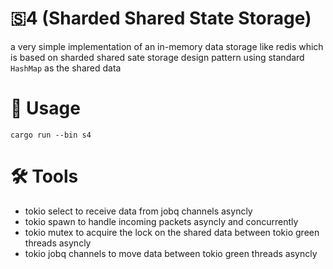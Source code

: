 # 🇸4 (Sharded Shared State Storage)

a very simple implementation of an in-memory data storage like redis which is based on sharded shared sate storage design pattern using standard `HashMap` as the shared data

# 🧪 Usage 

```cargo run --bin s4```

# 🛠️ Tools 

* tokio select to receive data from jobq channels asyncly 
* tokio spawn to handle incoming packets asyncly and concurrently
* tokio mutex to acquire the lock on the shared data between tokio green threads asyncly
* tokio jobq channels to move data between tokio green threads asyncly